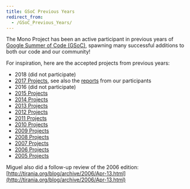```yaml
---
title: GSoC Previous Years
redirect_from:
  - /GSoC_Previous_Years/
---
```


The Mono Project has been an active participant in previous years of [Google Summer of Code (GSoC)](http://code.google.com/soc/), spawning many successful additions to both our code and our community!

For inspiration, here are the accepted projects from previous years:

- 2018 (did not participate)
- [2017 Projects](https://summerofcode.withgoogle.com/archive/2017/organizations/4814565460148224/), see also the [reports](/community/google-summer-of-code/reports/2017/) from our participants
- 2016 (did not participate)
- [2015 Projects](https://www.google-melange.com/archive/gsoc/2015/orgs/mono)
- [2014 Projects](https://www.google-melange.com/archive/gsoc/2014/orgs/mono)
- [2013 Projects](https://www.google-melange.com/archive/gsoc/2013/orgs/mono)
- [2012 Projects](https://www.google-melange.com/archive/gsoc/2012/orgs/mono)
- [2011 Projects](https://www.google-melange.com/archive/gsoc/2011/orgs/mono)
- [2010 Projects](https://www.google-melange.com/archive/gsoc/2010/orgs/mono)
- [2009 Projects](https://www.google-melange.com/archive/gsoc/2009/orgs/mono)
- [2008 Projects](https://developers.google.com/open-source/gsoc/2008/)
- [2007 Projects](https://developers.google.com/open-source/gsoc/2007/)
- [2006 Projects](https://developers.google.com/open-source/gsoc/2006/)
- [2005 Projects](https://developers.google.com/open-source/gsoc/2005/)

Miguel also did a follow-up review of the 2006 edition: [http://tirania.org/blog/archive/2006/Apr-13.html](http://tirania.org/blog/archive/2006/Apr-13.html)
